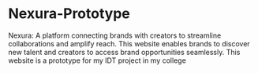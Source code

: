 # Nexura-Prototype
Nexura: A platform connecting brands with creators to streamline collaborations and amplify reach. This website enables brands to discover new talent and creators to access brand opportunities seamlessly. This website is a prototype for my IDT project in my college 
